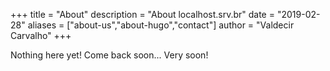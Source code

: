 +++
title = "About"
description = "About localhost.srv.br"
date = "2019-02-28"
aliases = ["about-us","about-hugo","contact"]
author = "Valdecir Carvalho"
+++

Nothing here yet!
Come back soon...
Very soon!

